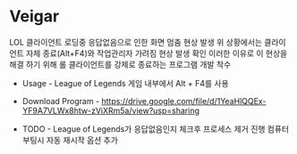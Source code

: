 # Veigar
LOL 클라이언트 로딩중 응답없음으로 인한 화면 멈춤 현상 발생
위 상황에서는 클라이언트 자체 종료(Alt+F4)와 작업관리자 가려짐 현상 발생 확인
이러한 이유로 이 현상을 해결 하기 위해 롤 클라이언트를 강제로 종료하는 프로그램 개발 착수


- Usage -
League of Legends 게임 내부에서 Alt + F4를 사용


- Download Program -
https://drive.google.com/file/d/1YeaHlQQEx-YF9A7VLWx8htw-zViXRm5a/view?usp=sharing


- TODO -
League of Legends가 응답없음인지 체크후 프로세스 제거 진행
컴퓨터 부팅시 자동 재시작 옵션 추가
